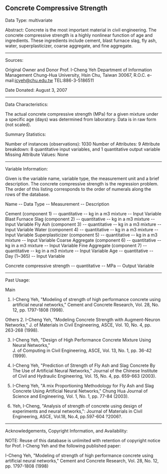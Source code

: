 ## Concrete Compressive Strength 

Data Type: multivariate
 
Abstract: Concrete is the most important material in civil engineering. The 
concrete compressive strength is a highly nonlinear function of age and 
ingredients. These ingredients include cement, blast furnace slag, fly ash, 
water, superplasticizer, coarse aggregate, and fine aggregate.

---------------------------------

Sources: 

  Original Owner and Donor
  Prof. I-Cheng Yeh
  Department of Information Management 
  Chung-Hua University, 
  Hsin Chu, Taiwan 30067, R.O.C.
  e-mail:icyeh@chu.edu.tw
  TEL:886-3-5186511

  Date Donated: August 3, 2007
 
---------------------------------

Data Characteristics:
    
The actual concrete compressive strength (MPa) for a given mixture under a 
specific age (days) was determined from laboratory. Data is in raw form (not scaled). 

Summary Statistics: 

Number of instances (observations): 1030
Number of Attributes: 9
Attribute breakdown: 8 quantitative input variables, and 1 quantitative output variable
Missing Attribute Values: None

---------------------------------

Variable Information:

Given is the variable name, variable type, the measurement unit and a brief description. 
The concrete compressive strength is the regression problem. The order of this listing 
corresponds to the order of numerals along the rows of the database. 

Name -- Data Type -- Measurement -- Description

Cement (component 1) -- quantitative -- kg in a m3 mixture -- Input Variable
Blast Furnace Slag (component 2) -- quantitative -- kg in a m3 mixture -- Input Variable
Fly Ash (component 3) -- quantitative -- kg in a m3 mixture -- Input Variable
Water (component 4) -- quantitative -- kg in a m3 mixture -- Input Variable
Superplasticizer (component 5) -- quantitative -- kg in a m3 mixture -- Input Variable
Coarse Aggregate (component 6) -- quantitative -- kg in a m3 mixture -- Input Variable
Fine Aggregate (component 7) -- quantitative -- kg in a m3 mixture -- Input Variable
Age -- quantitative -- Day (1~365) -- Input Variable

Concrete compressive strength -- quantitative -- MPa -- Output Variable 

---------------------------------

Past Usage: 

Main
1. I-Cheng Yeh, "Modeling of strength of high performance concrete using artificial 
neural networks," Cement and Concrete Research, Vol. 28, No. 12, pp. 1797-1808 (1998).

Others
2. I-Cheng Yeh, "Modeling Concrete Strength with Augment-Neuron Networks," J. of 
Materials in Civil Engineering, ASCE, Vol. 10, No. 4, pp. 263-268 (1998).

3. I-Cheng Yeh, "Design of High Performance Concrete Mixture Using Neural Networks,"  
J. of Computing in Civil Engineering, ASCE, Vol. 13, No. 1, pp. 36-42 (1999).

4. I-Cheng Yeh, "Prediction of Strength of Fly Ash and Slag Concrete By The Use of 
Artificial Neural Networks," Journal of the Chinese Institute of Civil and Hydraulic 
Engineering, Vol. 15, No. 4, pp. 659-663 (2003).

5. I-Cheng Yeh, "A mix Proportioning Methodology for Fly Ash and Slag Concrete Using 
Artificial Neural Networks," Chung Hua Journal of Science and Engineering, Vol. 1, No. 
1, pp. 77-84 (2003).

6. Yeh, I-Cheng, "Analysis of strength of concrete using design of experiments and 
neural networks,": Journal of Materials in Civil Engineering, ASCE, Vol.18, No.4, 
pp.597-604 ?2006?.

---------------------------------

Acknowledgements, Copyright Information, and Availability:

NOTE: Reuse of this database is unlimited with retention of copyright notice for 
Prof. I-Cheng Yeh and the following published paper:

I-Cheng Yeh, "Modeling of strength of high performance concrete using artificial 
neural networks," Cement and Concrete Research, Vol. 28, No. 12, pp. 1797-1808 (1998)
